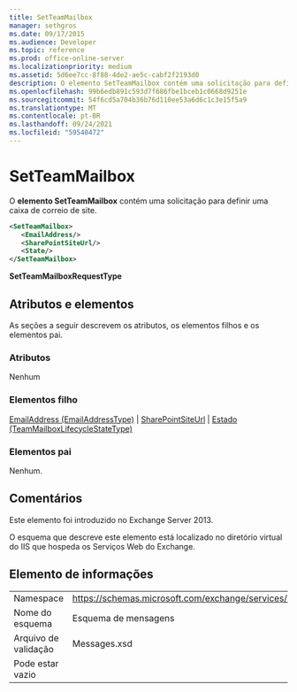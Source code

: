 ```yaml
---
title: SetTeamMailbox
manager: sethgros
ms.date: 09/17/2015
ms.audience: Developer
ms.topic: reference
ms.prod: office-online-server
ms.localizationpriority: medium
ms.assetid: 5d6ee7cc-8f88-4de2-ae5c-cabf2f2193d0
description: O elemento SetTeamMailbox contém uma solicitação para definir uma caixa de correio de site.
ms.openlocfilehash: 99b6edb891c593d7f686fbe1bceb1c0668d9251e
ms.sourcegitcommit: 54f6cd5a704b36b76d110ee53a6d6c1c3e15f5a9
ms.translationtype: MT
ms.contentlocale: pt-BR
ms.lasthandoff: 09/24/2021
ms.locfileid: "59540472"
---
```

# <a name="setteammailbox"></a>SetTeamMailbox

O **elemento SetTeamMailbox** contém uma solicitação para definir uma caixa de correio de site. 
  
```XML
<SetTeamMailbox>
   <EmailAddress/>
   <SharePointSiteUrl/>
   <State/>
</SetTeamMailbox>
```

 **SetTeamMailboxRequestType**
## <a name="attributes-and-elements"></a>Atributos e elementos

As seções a seguir descrevem os atributos, os elementos filhos e os elementos pai.
  
### <a name="attributes"></a>Atributos

Nenhum
  
### <a name="child-elements"></a>Elementos filho

[EmailAddress (EmailAddressType)](emailaddress-emailaddresstype.md)  |  [SharePointSiteUrl](sharepointsiteurl.md)  |  [Estado (TeamMailboxLifecycleStateType)](state-teammailboxlifecyclestatetype.md)
  
### <a name="parent-elements"></a>Elementos pai

Nenhum.
  
## <a name="remarks"></a>Comentários

Este elemento foi introduzido no Exchange Server 2013.
  
O esquema que descreve este elemento está localizado no diretório virtual do IIS que hospeda os Serviços Web do Exchange.
  
## <a name="element-information"></a>Elemento de informações

|||
|:-----|:-----|
|Namespace  <br/> |https://schemas.microsoft.com/exchange/services/2006/messages  <br/> |
|Nome do esquema  <br/> |Esquema de mensagens  <br/> |
|Arquivo de validação  <br/> |Messages.xsd  <br/> |
|Pode estar vazio  <br/> ||
   

